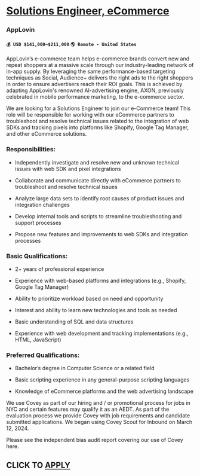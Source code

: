 # [Solutions Engineer, eCommerce](https://www.remotewlb.com/apply/solutions-engineer-ecommerce)  
### AppLovin  
#### `💰 USD $141,000~$211,000` `🌎 Remote - United States`  

AppLovin’s e-commerce team helps e-commerce brands convert new and repeat shoppers at a massive scale through our industry-leading network of in-app supply. By leveraging the same performance-based targeting techniques as Social, Audience+ delivers the right ads to the right shoppers in order to ensure advertisers reach their ROI goals. This is achieved by adapting AppLovin's renowned AI-advertising engine, AXON, previously celebrated in mobile performance marketing, to the e-commerce sector.

We are looking for a Solutions Engineer to join our e-Commerce team! This role will be responsible for working with our eCommerce partners to troubleshoot and resolve technical issues related to the integration of web SDKs and tracking pixels into platforms like Shopify, Google Tag Manager, and other eCommerce solutions.

### **Responsibilities:**

  * Independently investigate and resolve new and unknown technical issues with web SDK and pixel integrations

  * Collaborate and communicate directly with eCommerce partners to troubleshoot and resolve technical issues

  * Analyze large data sets to identify root causes of product issues and integration challenges

  * Develop internal tools and scripts to streamline troubleshooting and support processes

  * Propose new features and improvements to web SDKs and integration processes

### Basic Qualifications:

  * 2+ years of professional experience

  * Experience with web-based platforms and integrations (e.g., Shopify, Google Tag Manager)

  * Ability to prioritize workload based on need and opportunity

  * Interest and ability to learn new technologies and tools as needed

  * Basic understanding of SQL and data structures

  * Experience with web development and tracking implementations (e.g., HTML, JavaScript)

### Preferred Qualifications:

  * Bachelor’s degree in Computer Science or a related field

  * Basic scripting experience in any general-purpose scripting languages

  * Knowledge of eCommerce platforms and the web advertising landscape

  

We use Covey as part of our hiring and / or promotional process for jobs in NYC and certain features may qualify it as an AEDT. As part of the evaluation process we provide Covey with job requirements and candidate submitted applications. We began using Covey Scout for Inbound on March 12, 2024.

Please see the independent bias audit report covering our use of Covey here.

  
## CLICK TO [APPLY](https://www.remotewlb.com/apply/solutions-engineer-ecommerce)

